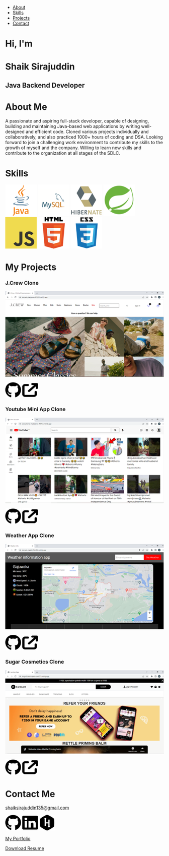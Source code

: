 *   [About](#about)
*   [Skills](#skills)
*   [Projects](#projects)
*   [Contact](#contact)

# Hi, I'm  
# Shaik Sirajuddin
## Java Backend Developer

About Me
========

A passionate and aspiring full-stack developer, capable of designing, building and maintaining Java-based web applications by writing well-designed and efficient code. Cloned various projects individually and collaboratively, and also practiced 1000+ hours of coding and DSA. Looking forward to join a challenging work environment to contribute my skills to the growth of myself and the company. Willing to learn new skills and contribute to the organization at all stages of the SDLC.

Skills
======
<img src="Images/Tech_Stack/Java.png" width=100 height=100> <img src="Images/Tech_Stack/MySQL.png" width=100 height=100> <img src="Images/Tech_Stack/Hibernate.gif" width=100 height=100> <img src="Images/Tech_Stack/Spring.png" width=100 height=100> <img src="Images/Tech_Stack/JS.png" width=100 height=100> <img src="Images/Tech_Stack/HTML.png" width=100 height=100> <img src="Images/Tech_Stack/CSS.png" width=100 height=100>

My Projects
===========
### J.Crew Clone
![J.Crew](Images/Projects/J.Crew.png)

[<img src="Images/Social_Media/github.svg" alt="github" width="50" height="50">](https://github.com/vin9012d/Jcrew_clone)
[<img src=Images/Social_Media/arrow-up-right-from-square-solid.svg alt="link" width="50" height="50" style="color:white">](https://jcrew-project-clone.netlify.app/)

### Youtube Mini App Clone
![Youtube Mini App](Images/Projects/Youtube_Mini_App.png)

[<img src="Images/Social_Media/github.svg" alt="github" width="50" height="50" style="color:white">](https://github.com/Sirajuddin135/YoutubeMiniApp)
[<img src=Images/Social_Media/arrow-up-right-from-square-solid.svg alt="link" width="50" height="50" style="color:white">](https://youtube-project-clone.netlify.app/)

### Weather App Clone
![Weather App](Images/Projects/Weather_App.png)

[<img src="Images/Social_Media/github.svg" alt="github" width="50" height="50" style="color:white">](https://github.com/Sirajuddin135/WeatherApp)
[<img src=Images/Social_Media/arrow-up-right-from-square-solid.svg alt="link" width="50" height="50" style="color:white">](https://weather-information-project-clone.netlify.app/)

### Sugar Cosmetics Clone
![Sugar Cosmetics](Images/Projects/Sugar_Cosmetics.png)

[<img src="Images/Social_Media/github.svg" alt="github" width="50" height="50" style="color:white">](https://github.com/Sirajuddin135/sugarCosmetics)
[<img src=Images/Social_Media/arrow-up-right-from-square-solid.svg alt="link" width="50" height="50" style="color:white">](https://magnificent-cajeta-cee871.netlify.app)

Contact Me
==========

[shaiksirajuddin135@gmail.com](mailto:shaiksirajuddin135@gmail.com)

[<img src=Images/Social_Media/github.svg alt="link" width="50" height="50" style="color:white">](https://github.com/Sirajuddin135)
[<img src=Images/Social_Media/linkedin.svg alt="link" width="50" height="50" style="text-color:red">](https://www.linkedin.com/in/shaik-sirajuddin-aa21551b3/)
[<img src=Images/Social_Media/hackerrank.svg alt="link" width="50" height="50" style="color:white">](https://www.hackerrank.com/shaiksirajuddin)

[My Portfolio](https://Sirajuddin135.github.io)

[Download Resume](Shaik_Sirajuddin_Resume.pdf)